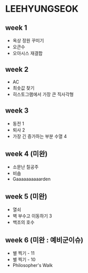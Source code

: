 # LEEHYUNGSEOK

## week 1
- 옥상 정원 꾸미기
- 오큰수
- 오아시스 재결합

## week 2
- AC
- 최솟값 찾기
- 히스토그램에서 가장 큰 직사각형

## week 3
- 동전 1
- 퇴사 2
- 가장 긴 증가하는 부분 수열 4
  
## week 4 (미완)
- 소문난 칠공주
- 비숍
- Gaaaaaaaaaarden

## week 5 (미완)
- 열쇠
- 벽 부수고 이동하기 3
- 백조의 호수

## week 6 (미완 : 예비군이슈)
- 별 찍기 - 11
- 별 찍기 - 10
- Philosopher's Walk